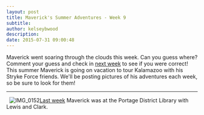 ```yaml
---
layout: post
title: Maverick's Summer Adventures - Week 9
subtitle:
author: kelseybwood
description:
date: 2015-07-31 09:00:48
---
```


Maverick went soaring through the clouds this week. Can you guess where? Comment your guess and check in [next week](/2015/08/07/mavericks-summer-adventures-week-10/) to see if you were correct! This summer Maverick is going on vacation to tour Kalamazoo with his Stryke Force friends. We'll be posting pictures of his adventures each week, so be sure to look for them!

* * *

  ![IMG_0152](/wp-content/uploads/2015/07/IMG_0152-300x225.jpg)[Last week](http://strykeforce.org/2015/07/24/mavericks-summer-adventures-week-8/) Maverick was at the Portage District Library with Lewis and Clark.
